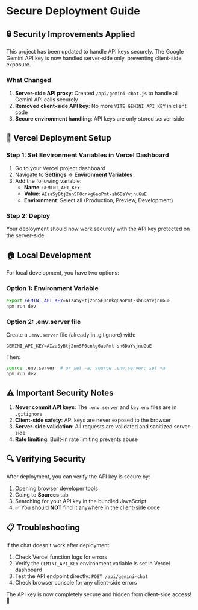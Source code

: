 # Secure Deployment Guide

## 🔒 Security Improvements Applied

This project has been updated to handle API keys securely. The Google Gemini API key is now handled server-side only, preventing client-side exposure.

### What Changed

1. **Server-side API proxy**: Created `/api/gemini-chat.js` to handle all Gemini API calls securely
2. **Removed client-side API key**: No more `VITE_GEMINI_API_KEY` in client code
3. **Secure environment handling**: API keys are only stored server-side

## 🚀 Vercel Deployment Setup

### Step 1: Set Environment Variables in Vercel Dashboard

1. Go to your Vercel project dashboard
2. Navigate to **Settings** → **Environment Variables**
3. Add the following variable:
   - **Name**: `GEMINI_API_KEY`
   - **Value**: `AIzaSyBtj2nnSF0cnkg6aoPmt-sh6DaYvjnuGuE`
   - **Environment**: Select all (Production, Preview, Development)

### Step 2: Deploy

Your deployment should now work securely with the API key protected on the server-side.

## 🏠 Local Development

For local development, you have two options:

### Option 1: Environment Variable
```bash
export GEMINI_API_KEY=AIzaSyBtj2nnSF0cnkg6aoPmt-sh6DaYvjnuGuE
npm run dev
```

### Option 2: .env.server file
Create a `.env.server` file (already in .gitignore) with:
```
GEMINI_API_KEY=AIzaSyBtj2nnSF0cnkg6aoPmt-sh6DaYvjnuGuE
```
Then:
```bash
source .env.server  # or set -a; source .env.server; set +a
npm run dev
```

## ⚠️ Important Security Notes

1. **Never commit API keys**: The `.env.server` and `key.env` files are in `.gitignore`
2. **Client-side safety**: API keys are never exposed to the browser
3. **Server-side validation**: All requests are validated and sanitized server-side
4. **Rate limiting**: Built-in rate limiting prevents abuse

## 🔍 Verifying Security

After deployment, you can verify the API key is secure by:

1. Opening browser developer tools
2. Going to **Sources** tab
3. Searching for your API key in the bundled JavaScript
4. ✅ You should **NOT** find it anywhere in the client-side code

## 📋 Troubleshooting

If the chat doesn't work after deployment:

1. Check Vercel function logs for errors
2. Verify the `GEMINI_API_KEY` environment variable is set in Vercel dashboard
3. Test the API endpoint directly: `POST /api/gemini-chat`
4. Check browser console for any client-side errors

The API key is now completely secure and hidden from client-side access! 🎉